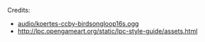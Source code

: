 Credits:

 * [audio/koertes-ccby-birdsongloop16s.ogg](http://opengameart.org/content/birdsong-background-loop)
 * http://lpc.opengameart.org/static/lpc-style-guide/assets.html
